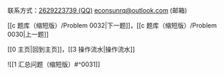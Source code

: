 联系方式：<a href="https://qm.qq.com/q/iA1sKuakak">2629223739 (QQ)</a> <a href="mailto:econsunrq@outlook.com">econsunrq@outlook.com (邮箱)</a>

[[c 题库（缩短版）/Problem 0032|下一题]]，[[c 题库（缩短版）/Problem 0030|上一题]]

[[0 主页|回到主页]]，[[3 操作流水|操作流水]]

![[1 汇总问题（缩短版）#^0031]]